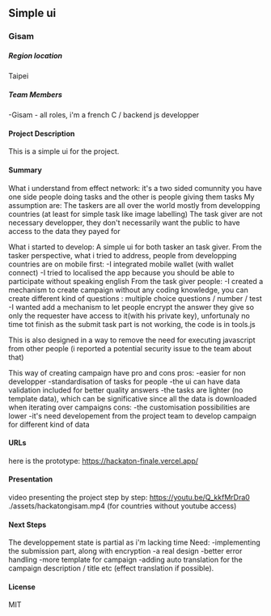 ## Simple ui
### Gisam

##### Region location
Taipei

##### Team Members
-Gisam - all roles, i'm a french C / backend js developper
#### Project Description

This is a simple ui for the project.


#### Summary

What i understand from effect network: it's a two sided comunnity you have one side people doing tasks and the other is people giving them tasks
My assumption are:
The taskers are all over the world mostly from developping countries (at least for simple task like image labelling)
The task giver are not necessary developper, they don't necessarily want the public to have access to the data they payed for

What i started to develop:
A simple ui for both tasker an task giver.
From the tasker perspective, what i tried to address, people from developping countries are on mobile first:
-I integrated mobile wallet (with wallet connect)
-I tried to localised the app because you should be able to participate without speaking english
From the task giver people:
-I created a mechanism to create campaign without any coding knowledge, you can create different kind of questions : multiple choice questions / number / test
-I wanted add a mechanism to let people encrypt the answer they give so only the requester have access to it(with his private key), unfortunaly no time tot finish as the submit task part is not working, the code is in tools.js

This is also designed in a way to remove the need for executing javascript from other people (i reported a potential security issue to the team about that)

This way of creating campaign have pro and cons
pros:
-easier for non developper
-standardisation of tasks for people
-the ui can have data validation included for better quality answers
-the tasks are lighter (no template data), which can be significative since all the data is downloaded when iterating over campaigns
cons:
-the customisation possibilities are lower
-it's need developement from the project team to develop campaign for different kind of data

#### URLs
here is the prototype: https://hackaton-finale.vercel.app/

#### Presentation
video presenting the project step by step:
https://youtu.be/Q_kkfMrDra0
./assets/hackatongisam.mp4 (for countries without youtube access)

#### Next Steps
The developpement state is partial as i'm lacking time
Need:
-implementing the submission part, along with encryption
-a real design
-better error handling
-more template for campaign
-adding auto translation for the campaign description / title etc (effect translation if possible).

#### License
MIT
